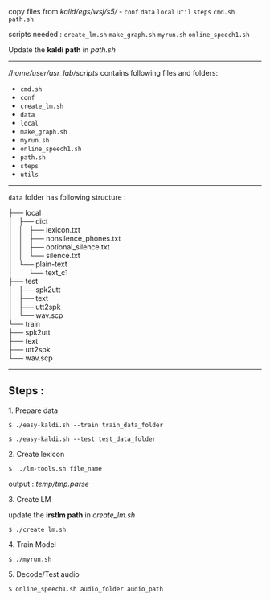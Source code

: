 copy files from *kalid/egs/wsj/s5/* \- `conf` `data` `local` `util` `steps` `cmd.sh` `path.sh`

scripts needed : `create_lm.sh` `make_graph.sh` `myrun.sh` `online_speech1.sh`

Update the **kaldi path** in *path.sh*

* * *

*/home/user/asr_lab/scripts* contains following files and folders:

- `cmd.sh`
- `conf`
- `create_lm.sh`
- `data`
- `local`
- `make_graph.sh`
- `myrun.sh`
- `online_speech1.sh`
- `path.sh`
- `steps`
- `utils`

* * *

`data` folder has following structure :

├── local          
│   ├── dict        
│   │   ├── lexicon.txt  
│   │   ├── nonsilence_phones.txt  
│   │   ├── optional_silence.txt  
│   │   └── silence.txt  
│   └── plain-text  
│        └── text_c1  
├── test  
│   ├── spk2utt  
│   ├── text  
│   ├── utt2spk  
│   └── wav.scp  
└── train  
     ├── spk2utt  
     ├── text  
     ├── utt2spk  
     └── wav.scp  

* * *

## Steps :

1\. Prepare data

`$ ./easy-kaldi.sh --train train_data_folder`
 
`$ ./easy-kaldi.sh --test test_data_folder`

2\. Create lexicon

`$  ./lm-tools.sh file_name`

output : *temp/tmp.parse*

3\. Create LM

update the **irstlm path** in *create_lm.sh*

`$ ./create_lm.sh`

4\. Train Model

`$ ./myrun.sh`

5\. Decode/Test audio

`$ online_speech1.sh audio_folder audio_path`
